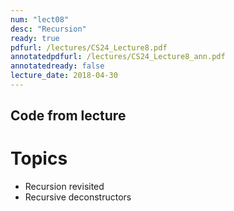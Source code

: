```yaml
---
num: "lect08"
desc: "Recursion"
ready: true
pdfurl: /lectures/CS24_Lecture8.pdf
annotatedpdfurl: /lectures/CS24_Lecture8_ann.pdf
annotatedready: false
lecture_date: 2018-04-30	
---
```


## Code from lecture


# Topics
* Recursion revisited
* Recursive deconstructors

